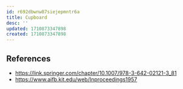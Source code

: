 ```yaml
---
id: r692dbwnw87siejepmntr6a
title: Cupboard
desc: ''
updated: 1710873347898
created: 1710873347898
---
```


## References

- https://link.springer.com/chapter/10.1007/978-3-642-02121-3_81
- https://www.aifb.kit.edu/web/Inproceedings1957